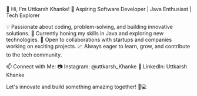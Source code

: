 👋 Hi, I'm Uttkarsh Khanke!
🚀 Aspiring Software Developer | Java Enthusiast | Tech Explorer

💡 Passionate about coding, problem-solving, and building innovative solutions.
🌱 Currently honing my skills in Java and exploring new technologies.
🤝 Open to collaborations with startups and companies working on exciting projects.
📈 Always eager to learn, grow, and contribute to the tech community.

📫 Connect with Me:
📷 Instagram: @uttkarsh_Khanke
💼 LinkedIn: Uttkarsh Khanke

Let's innovate and build something amazing together! 🚀💻

<!---
UttkarshKhanke/UttkarshKhanke is a ✨ special ✨ repository because its `README.md` (this file) appears on your GitHub profile.
You can click the Preview link to take a look at your changes.
--->
